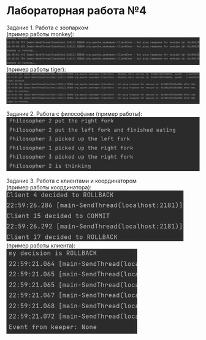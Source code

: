 <h1> Лабораторная работа №4</h1>  

Задание 1. Работа с зоопарком  
(пример работы monkey):         ![](https://github.com/macsonproger/BigData/blob/main/lr_4/лаб4/tests/monkey.jpg)  
(пример работы tiger):         ![](https://github.com/macsonproger/BigData/blob/main/lr_4/лаб4/tests/tigers.jpg) 

Задание 2.  Работа с философами
(пример работы):           ![](https://github.com/macsonproger/BigData/blob/main/lr_4/лаб4/tests/philosophers.jpg)  

Задание 3. Работа с клиентами и координатором  
(пример работы координатора):       ![](https://github.com/macsonproger/BigData/blob/main/lr_4/лаб4/tests/coordinator.jpg)  
(пример работы клиента):      ![](https://github.com/macsonproger/BigData/blob/main/lr_4/лаб4/tests/client.jpg) 
